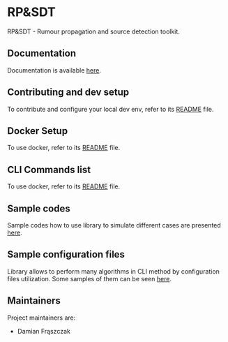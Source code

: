 # RP&SDT

RP&SDT - Rumour propagation and source detection toolkit.

## Documentation

Documentation is available [here](https://rpasdt.readthedocs.io/en/latest/).

## Contributing and dev setup

To contribute and configure your local dev env, refer to its [README](docs/files/contributing.md) file.

## Docker Setup

To use docker, refer to its [README](docs/files/docker.md) file.

## CLI Commands list

To use docker, refer to its [README](docs/files/cli.md) file.

## Sample codes

Sample codes how to use library to simulate different cases are presented [here](docs/files/sample_codes.md).

## Sample configuration files

Library allows to perform many algorithms in CLI method by configuration files utilization. Some samples of them can be
seen [here](docs/files/sample_configuration_files.md).

## Maintainers

Project maintainers are:

- Damian Frąszczak
